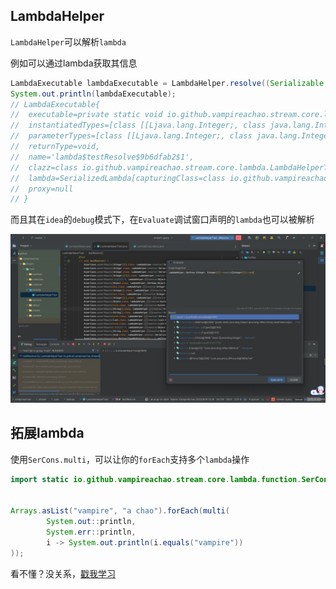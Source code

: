 ## LambdaHelper

`LambdaHelper`可以解析`lambda`

例如可以通过lambda获取其信息

```java
LambdaExecutable lambdaExecutable = LambdaHelper.resolve((Serializable & BiConsumer<Integer[][], Integer>) (i, a) -> {});
System.out.println(lambdaExecutable);
// LambdaExecutable{
//  executable=private static void io.github.vampireachao.stream.core.lambda.LambdaHelperTest.lambda$testResolve$9b6dfab2$1(java.lang.Integer[][],java.lang.Integer),
//  instantiatedTypes=[class [[Ljava.lang.Integer;, class java.lang.Integer],
//  parameterTypes=[class [[Ljava.lang.Integer;, class java.lang.Integer],
//  returnType=void,
//  name='lambda$testResolve$9b6dfab2$1', 
//  clazz=class io.github.vampireachao.stream.core.lambda.LambdaHelperTest,
//  lambda=SerializedLambda[capturingClass=class io.github.vampireachao.stream.core.lambda.LambdaHelperTest, functionalInterfaceMethod=java/util/function/BiConsumer.accept:(Ljava/lang/Object;Ljava/lang/Object;)V, implementation=invokeStatic io/github/vampireachao/stream/core/lambda/LambdaHelperTest.lambda$testResolve$c70a867a$1:([[Ljava/lang/Integer;Ljava/lang/Integer;)V, instantiatedMethodType=([[Ljava/lang/Integer;Ljava/lang/Integer;)V, numCaptured=0],
//  proxy=null
// }
```

而且其在`idea`的`debug`模式下，在`Evaluate`调试窗口声明的`lambda`也可以被解析

![debug-evaluate](../../../static/img/debug-evaluate.png)

## 拓展lambda

使用`SerCons.multi`，可以让你的`forEach`支持多个`lambda`操作

```java
import static io.github.vampireachao.stream.core.lambda.function.SerCons.multi;


Arrays.asList("vampire", "a chao").forEach(multi(
        System.out::println,
        System.err::println,
        i -> System.out.println(i.equals("vampire"))
));

```

看不懂？没关系，[戳我学习](https://www.hutool.cn/docs/#/core/JavaBean/%E7%A9%BA%E6%A3%80%E6%9F%A5%E5%B1%9E%E6%80%A7%E8%8E%B7%E5%8F%96-Opt?id=%e5%ad%a6%e4%b9%a0%ef%bc%9a)
